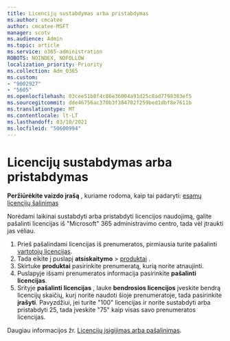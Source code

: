 ```yaml
---
title: Licencijų sustabdymas arba pristabdymas
ms.author: cmcatee
author: cmcatee-MSFT
manager: scotv
ms.audience: Admin
ms.topic: article
ms.service: o365-administration
ROBOTS: NOINDEX, NOFOLLOW
localization_priority: Priority
ms.collection: Adm_O365
ms.custom:
- "9002927"
- "5605"
ms.openlocfilehash: 03cee51b8f4c86e36004a91d25c8ad7798383ef5
ms.sourcegitcommit: dde46756ac370b3f384702f259bed1dbf8e7611b
ms.translationtype: MT
ms.contentlocale: lt-LT
ms.lasthandoff: 03/10/2021
ms.locfileid: "50600994"
---
```

# <a name="suspend-or-pause-licenses"></a>Licencijų sustabdymas arba pristabdymas

**Peržiūrėkite vaizdo įrašą** , kuriame rodoma, kaip tai padaryti: [esamų licencijų šalinimas](https://go.microsoft.com/fwlink/p/?linkid=2154938)

Norėdami laikinai sustabdyti arba pristabdyti licencijos naudojimą, galite pašalinti licencijas iš "Microsoft" 365 administravimo centro, tada vėl įtraukti jas vėliau.

1. Prieš pašalindami licencijas iš prenumeratos, pirmiausia turite pašalinti [vartotojų licencijas](https://docs.microsoft.com/microsoft-365/admin/manage/remove-licenses-from-users).
2. Tada eikite į puslapį **atsiskaitymo**  >  [produktai](https://go.microsoft.com/fwlink/p/?linkid=842054) .
3. Skirtuke **produktai** pasirinkite prenumeratą, kurią norite atnaujinti.
4. Puslapyje išsami prenumeratos informacija pasirinkite **pašalinti licencijas**.
5. Srityje **pašalinti licencijas** , lauke **bendrosios licencijos** įveskite bendrą licencijų skaičių, kurį norite naudoti šioje prenumeratoje, tada pasirinkite **įrašyti**. Pavyzdžiui, jei turite "100" licencijas ir norite sustabdyti arba pristabdyti 25, tada įveskite "75" kaip visas savo prenumeratos licencijas.

Daugiau informacijos žr. [Licencijų įsigijimas arba pašalinimas](https://docs.microsoft.com/microsoft-365/commerce/licenses/buy-licenses).
